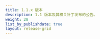 ```yaml
---
title: 1.1.x 版本
description: 1.1 版本及其相关补丁发布的公告。
weight: 28
list_by_publishdate: true
layout: release-grid
---
```

